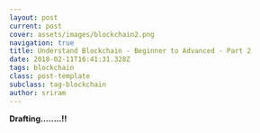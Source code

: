 ```yaml
---
layout: post
current: post
cover: assets/images/blockchain2.png
navigation: true
title: Understand Blockchain - Beginner to Advanced - Part 2
date: 2018-02-11T16:41:31.328Z
tags: blockchain
class: post-template
subclass: tag-blockchain
author: sriram
---
```

**Drafting........!!**
